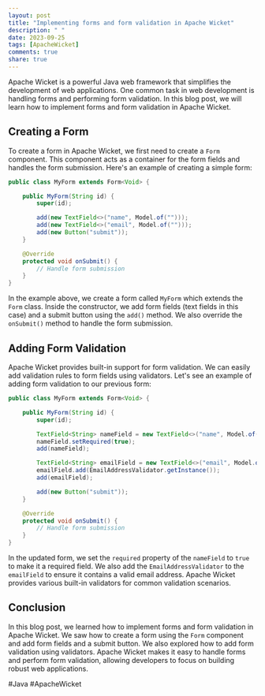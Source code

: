 ```yaml
---
layout: post
title: "Implementing forms and form validation in Apache Wicket"
description: " "
date: 2023-09-25
tags: [ApacheWicket]
comments: true
share: true
---
```


Apache Wicket is a powerful Java web framework that simplifies the development of web applications. One common task in web development is handling forms and performing form validation. In this blog post, we will learn how to implement forms and form validation in Apache Wicket.

## Creating a Form

To create a form in Apache Wicket, we first need to create a `Form` component. This component acts as a container for the form fields and handles the form submission. Here's an example of creating a simple form:

```java
public class MyForm extends Form<Void> {

    public MyForm(String id) {
        super(id);

        add(new TextField<>("name", Model.of("")));
        add(new TextField<>("email", Model.of("")));
        add(new Button("submit"));
    }

    @Override
    protected void onSubmit() {
        // Handle form submission
    }
}
```

In the example above, we create a form called `MyForm` which extends the `Form` class. Inside the constructor, we add form fields (text fields in this case) and a submit button using the `add()` method. We also override the `onSubmit()` method to handle the form submission.

## Adding Form Validation

Apache Wicket provides built-in support for form validation. We can easily add validation rules to form fields using validators. Let's see an example of adding form validation to our previous form:

```java
public class MyForm extends Form<Void> {

    public MyForm(String id) {
        super(id);

        TextField<String> nameField = new TextField<>("name", Model.of(""));
        nameField.setRequired(true);
        add(nameField);

        TextField<String> emailField = new TextField<>("email", Model.of(""));
        emailField.add(EmailAddressValidator.getInstance());
        add(emailField);

        add(new Button("submit"));
    }

    @Override
    protected void onSubmit() {
        // Handle form submission
    }
}
```

In the updated form, we set the `required` property of the `nameField` to `true` to make it a required field. We also add the `EmailAddressValidator` to the `emailField` to ensure it contains a valid email address. Apache Wicket provides various built-in validators for common validation scenarios.

## Conclusion

In this blog post, we learned how to implement forms and form validation in Apache Wicket. We saw how to create a form using the `Form` component and add form fields and a submit button. We also explored how to add form validation using validators. Apache Wicket makes it easy to handle forms and perform form validation, allowing developers to focus on building robust web applications.

#Java #ApacheWicket
